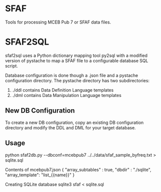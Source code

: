 SFAF
====

Tools for processing MCEB Pub 7 or SFAF data files.


SFAF2SQL
========

sfaf2sql uses a Python dictionary mapping tool py2sql with a modified version of pystache to map a SFAF file to a configurable database SQL script.

Database configuration is done though a .json file and a pystache configuration directory.
The pystache directory has two subdirectories:
1. ./ddl contains Data Definition Language templates
2. ./dml contains Data Manipulation Language templates

New DB Configuration
--------------------
To create a new DB configuration, copy an existing DB configuration directory and modify the DDL and DML for your target database.


Usage
-----

   python sfaf2db.py --dbconf=mcebpub7 ../../data/sfaf_sample_byfreq.txt > sqlite.sql
   
Contents of mcebpub7.json
  {
    "array_subtables" : true,
	  "dbdir" : "./sqlite",
	  "array_template": "list_{{name}}"
  }
  
Creating SQLite database
  sqlite3 sfaf < sqlite.sql
